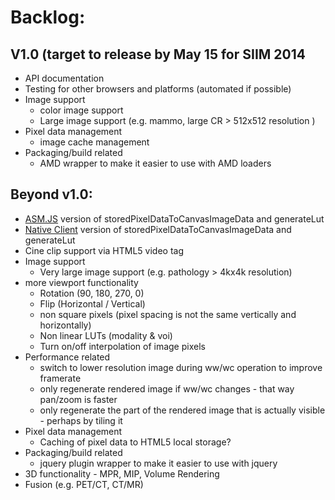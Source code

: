 Backlog:
========

V1.0 (target to release by May 15 for SIIM 2014
------------
 * API documentation
 * Testing for other browsers and platforms (automated if possible)
 * Image support
    * color image support
    * Large image support (e.g. mammo, large CR > 512x512 resolution )
 * Pixel data management
     * image cache management
 * Packaging/build related
     * AMD wrapper to make it easier to use with AMD loaders

Beyond v1.0:
------------
 * [ASM.JS](http://asmjs.org/) version of storedPixelDataToCanvasImageData and generateLut
 * [Native Client](https://developers.google.com/native-client/dev/) version of storedPixelDataToCanvasImageData
   and generateLut
 * Cine clip support via HTML5 video tag
 * Image support
    * Very large image support (e.g. pathology > 4kx4k resolution)
 * more viewport functionality
     * Rotation (90, 180, 270, 0)
     * Flip (Horizontal / Vertical)
     * non square pixels (pixel spacing is not the same vertically and horizontally)
     * Non linear LUTs (modality & voi)
     * Turn on/off interpolation of image pixels
 * Performance related
   * switch to lower resolution image during ww/wc operation to improve framerate
   * only regenerate rendered image if ww/wc changes - that way pan/zoom is faster
   * only regenerate the part of the rendered image that is actually visible - perhaps by tiling it
 * Pixel data management
     * Caching of pixel data to HTML5 local storage?
 * Packaging/build related
     * jquery plugin wrapper to make it easier to use with jquery
  * 3D functionality - MPR, MIP, Volume Rendering
  * Fusion (e.g. PET/CT, CT/MR)
